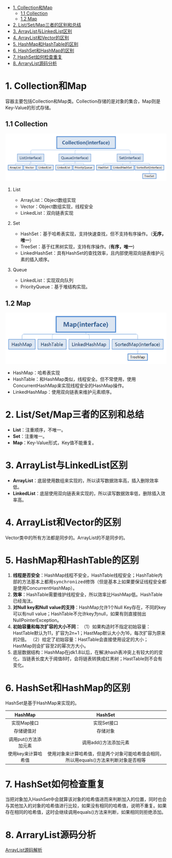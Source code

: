

- [1. Collection和Map](#1-collection%E5%92%8Cmap)
  - [1.1 Collection](#11-collection)
  - [1.2 Map](#12-map)
- [2. List/Set/Map三者的区别和总结](#2-listsetmap%E4%B8%89%E8%80%85%E7%9A%84%E5%8C%BA%E5%88%AB%E5%92%8C%E6%80%BB%E7%BB%93)
- [3. ArrayList与LinkedList区别](#3-arraylist%E4%B8%8Elinkedlist%E5%8C%BA%E5%88%AB)
- [4. ArrayList和Vector的区别](#4-arraylist%E5%92%8Cvector%E7%9A%84%E5%8C%BA%E5%88%AB)
- [5. HashMap和HashTable的区别](#5-hashmap%E5%92%8Chashtable%E7%9A%84%E5%8C%BA%E5%88%AB)
- [6. HashSet和HashMap的区别](#6-hashset%E5%92%8Chashmap%E7%9A%84%E5%8C%BA%E5%88%AB)
- [7. HashSet如何检查重复](#7-hashset%E5%A6%82%E4%BD%95%E6%A3%80%E6%9F%A5%E9%87%8D%E5%A4%8D)
- [8. ArraryList源码分析](#8-arrarylist%E6%BA%90%E7%A0%81%E5%88%86%E6%9E%90)


# 1. Collection和Map

容器主要包括Collection和Map类。Collection存储的是对象的集合，Map则是Key-Value的形式存储。

## 1.1 Collection

![](https://github.com/ZoharAndroid/MarkdownImages/blob/master/2019-5-13/Collection(interface).png?raw=true)

1. List
   * ArrayList：Object数组实现
   * Vector：Object数组实现，线程安全
   * LinkedList：双向链表实现

2. Set
   * HashSet：基于哈希表实现，支持快速查找，但不支持有序操作。（**无序，唯一**）
   * TreeSet：基于红黑树实现，支持有序操作。(**有序，唯一**)
   * LinkedHashSet：具有HashSet的查找效率，且内部使用双向链表维护元素的插入顺序。

3. Queue
   * LinkedList：实现双向队列
   * PriorityQueue：基于堆结构实现。

## 1.2 Map

![](https://github.com/ZoharAndroid/MarkdownImages/blob/master/2019-5-13/Map(interface).png?raw=true)

* HashMap：哈希表实现
* HashTable：和HashMap类似，线程安全。但不常使用，使用ConcurrentHashMap来实现线程安全的HashMap操作。
* LinkedHashMap：使用双向链表来维护元素顺序。

# 2. List/Set/Map三者的区别和总结

 * **List**：注重顺序，不唯一。
 * **Set**：注重唯一。
 * **Map**：Key-Value形式，Key值不能重复。

# 3. ArrayList与LinkedList区别

* **ArrayList**：底层使用数组来实现的，所以读写数据效率高，插入删除效率低。
* **LinkedList**：底层使用双向链表来实现的，所以读写数据效率低，删除插入效率高。

# 4. ArrayList和Vector的区别

Vector类中的所有方法都是同步的。ArrayList的不是同步的。

# 5. HashMap和HashTable的区别

  1. **线程是否安全**：HashMap线程不安全，HashTable线程安全；HashTable内部的方法基本上都用<kbd>synchronized</kbd>修饰（但是基本上如果要保证线程安全都是使用ConcurrentHashMap）。
  2. **效率**：HashTable需要维护线程安全，所以效率比HashMap低。HashTable已经淘汰。
  3. **对Null key和Null value的支持**：HashMap允许1个Null Key存在，不同的key可以有null value；HashTable不允许key为null，如果有则直接抛出NullPointerException。
  4. **初始容量和每次扩容的大小不同**：
     （1）如果构造时不指定初始容量：HastTable默认为11，扩容为2n+1；HastMap默认大小为16，每次扩容为原来的2倍。
     （2）给定了初始容量：HastTable会直接使用设定的大小；HastMap则会扩容至2的幂次方大小。
  5. 底层数据结构：HashMap在jdk1.8以后，在解决hash表冲突上有较大的的变化，当链表长度大于阈值8时，会将链表转换成红黑树；HastTable则不会有变化。

# 6. HashSet和HashMap的区别

HashSet是基于HashMap来实现的。

|HashMap|HashSet|
|:-:|:-:|
|实现Map接口|实现Set接口|
|存储键值对|存储对象|
|调用put()方法添加元素|调用add()方法添加元素|
|使用key来计算哈希值|使用对象来计算哈希值，但是两个对象可能哈希值会相同，所以用equals()方法来判断对象是否相等|

# 7. HashSet如何检查重复

当把对象加入HashSet中会就算该对象的哈希值进而来判断加入的位置，同时也会与其他加入的对象的哈希值进行比较，如果没有相同的哈希值，说明不重复。如果存在相同的哈希值，这时会继续调用equals()方法来判断，如果相同则拒绝添加。

# 8. ArraryList源码分析

[ArrayList源码解析]()